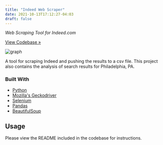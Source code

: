 ```yaml
---
title: "Indeed Web Scraper"
date: 2021-10-13T17:12:27-04:03
draft: false
---
```


*Web Scraping Tool for Indeed.com*

[View Codebase »](https://github.com/codingwithcarl/indeed_scraper)

![graph](/images/indeed-web-scraper.png)

A tool for scraping Indeed and pushing the results to a csv file. This project also contains the analysis of search results for Philadelphia, PA.

### Built With

* [Python](https://www.python.org/)
* [Mozilla's Geckodriver](https://github.com/mozilla/geckodriver/releases)
* [Selenium](https://www.selenium.dev/)
* [Pandas](https://pandas.pydata.org/)
* [BeautifulSoup](https://beautiful-soup-4.readthedocs.io/en/latest/)

<!-- USAGE EXAMPLES -->
## Usage

Please view the README included in the codebase for instructions.
